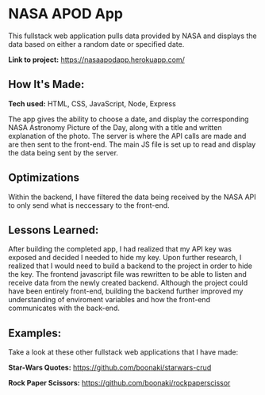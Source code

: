 # NASA APOD App
This fullstack web application pulls data provided by NASA and displays the data based on either a random date or specified date.

**Link to project:** https://nasaapodapp.herokuapp.com/

<!-- ![alt tag](http://placecorgi.com/1200/650) -->

## How It's Made:

**Tech used:** HTML, CSS, JavaScript, Node, Express 

The app gives the ability to choose a date, and display the corresponding NASA Astronomy Picture of the Day, along with a title and written explanation of the photo. The server is where the API calls are made and are then sent to the front-end. The main JS file is set up to read and display the data being sent by the server.

## Optimizations

Within the backend, I have filtered the data being received by the NASA API to only send what is neccessary to the front-end.

## Lessons Learned:

After building the completed app, I had realized that my API key was exposed and decided I needed to hide my key. Upon further research, I realized that I would need to build a backend to the project in order to hide the key. The frontend javascript file was rewritten to be able to listen and receive data from the newly created backend. Although the project could have been entirely front-end, building the backend further improved my understanding of enviroment variables and how the front-end communicates with the back-end.

## Examples:
Take a look at these other fullstack web applications that I have made:

**Star-Wars Quotes:** https://github.com/boonaki/starwars-crud

**Rock Paper Scissors:** https://github.com/boonaki/rockpaperscissor
